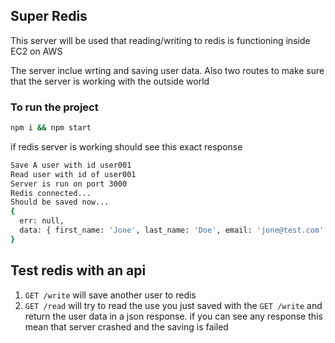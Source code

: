 ## Super Redis

This server will be used that reading/writing to redis is functioning inside EC2 on AWS

The server inclue wrting and saving user data. Also two routes to make sure that the server is working with the outside world 

### To run the project 
```bash
npm i && npm start
```
if redis server is working should see this exact response 
```bash
Save A user with id user001
Read user with id of user001
Server is run on port 3000
Redis connected...
Should be saved now...
{
  err: null,
  data: { first_name: 'Jone', last_name: 'Doe', email: 'jone@test.com' }
}

```

## Test redis with an api 

1. `GET /write` will save another user to redis 
2. `GET /read` will try to read the use you just saved with the `GET /write` and return the user data in a json response. if you can see any response this mean that server crashed and the saving is failed 